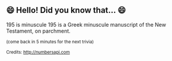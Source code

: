 ## 😄 Hello! Did you know that... 😄
195 is minuscule 195 is a Greek minuscule manuscript of the New Testament, on parchment.

<sup>(come back in 5 minutes for the next trivia)</sup>


<sup>Credits: http://numbersapi.com</sup>
